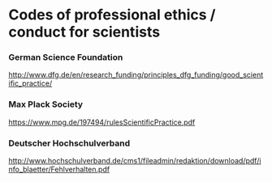 
# Codes of professional ethics / conduct for scientists

### German Science Foundation

http://www.dfg.de/en/research_funding/principles_dfg_funding/good_scientific_practice/ 

### Max Plack Society 

https://www.mpg.de/197494/rulesScientificPractice.pdf

### Deutscher Hochschulverband

http://www.hochschulverband.de/cms1/fileadmin/redaktion/download/pdf/info_blaetter/Fehlverhalten.pdf 

